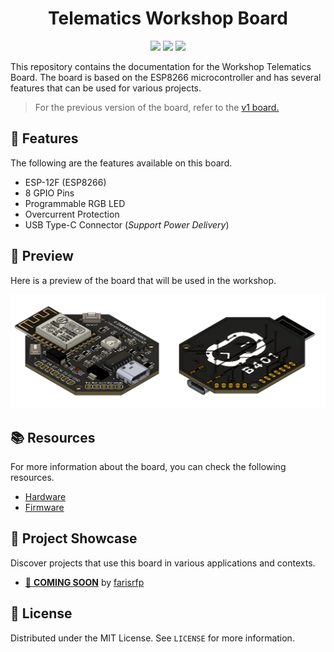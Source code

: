 <!-- center -->
<h1 align="center">Telematics Workshop Board</h1>

<p align="center">
	<img src="https://img.shields.io/static/v1.svg?style=for-the-badge&label=License&message=MIT&logoColor=d9e0ee&colorA=363a4f&colorB=b7bdf8"/></a>
	<img src="https://img.shields.io/github/repo-size/b401-robotics/telematics-workshop-board?colorA=363a4f&colorB=f5a97f&style=for-the-badge"></a>
	<img src="https://img.shields.io/github/contributors/b401-robotics/telematics-workshop-board?colorA=363a4f&colorB=a6da95&style=for-the-badge"></a>
</p>

This repository contains the documentation for the Workshop Telematics Board. The board is based on the ESP8266 microcontroller and has several features that can be used for various projects.

<!-- beritahu versi lawas -->
> For the previous version of the board, refer to the [v1 board.](https://github.com/b401-robotics/esp8266-minsys)

## 🌟 Features

The following are the features available on this board.

- ESP-12F (ESP8266)
- 8 GPIO Pins
- Programmable RGB LED
- Overcurrent Protection
- USB Type-C Connector (_Support Power Delivery_) 

## 👀 Preview

Here is a preview of the board that will be used in the workshop.

![Board Preview](doc/preview.png)

## 📚 Resources

For more information about the board, you can check the following resources.

- [Hardware](hardware/)
- [Firmware](firmware/)

## 🔮 Project Showcase

Discover projects that use this board in various applications and contexts.

- [🌌 __COMING SOON__]() by [farisrfp](https://farisrfp.me)

## 📝 License

Distributed under the MIT License. See `LICENSE` for more information.